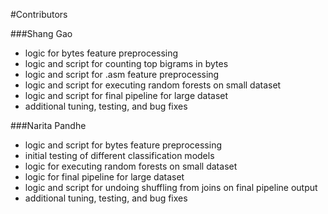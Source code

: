 #Contributors

###Shang Gao
 - logic for bytes feature preprocessing
 - logic and script for counting top bigrams in bytes
 - logic and script for .asm feature preprocessing
 - logic and script for executing random forests on small dataset
 - logic and script for final pipeline for large dataset
 - additional tuning, testing, and bug fixes

###Narita Pandhe
 - logic and script for bytes feature preprocessing
 - initial testing of different classification models
 - logic for executing random forests on small dataset
 - logic for final pipeline for large dataset
 - logic and script for undoing shuffling from joins on final pipeline output
 - additional tuning, testing, and bug fixes